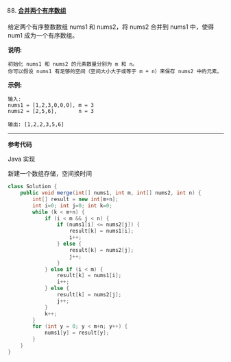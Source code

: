 88. #### [合并两个有序数组](https://leetcode-cn.com/problems/merge-sorted-array/submissions/)

给定两个有序整数数组 nums1 和 nums2，将 nums2 合并到 nums1 中，使得 num1 成为一个有序数组。

**说明:**

```
初始化 nums1 和 nums2 的元素数量分别为 m 和 n。
你可以假设 nums1 有足够的空间（空间大小大于或等于 m + n）来保存 nums2 中的元素。
```

**示例:**

```
输入:
nums1 = [1,2,3,0,0,0], m = 3
nums2 = [2,5,6],       n = 3

输出: [1,2,2,3,5,6]
```

------

**参考代码**

Java 实现

新建一个数组存储，空间换时间

```java
class Solution {
    public void merge(int[] nums1, int m, int[] nums2, int n) {
        int[] result = new int[m+n];
        int i=0; int j=0; int k=0;
        while (k < m+n) {
            if (i < m && j < n) {
                if (nums1[i] <= nums2[j]) {
                    result[k] = nums1[i];
                    i++;
                } else {
                    result[k] = nums2[j];
                    j++;
                }
            } else if (i < m) {
                result[k] = nums1[i];
                i++;
            } else {
                result[k] = nums2[j];
                j++;
            }
            k++;
        }
        for (int y = 0; y < m+n; y++) {
            nums1[y] = result[y];
        }
    }
}
```